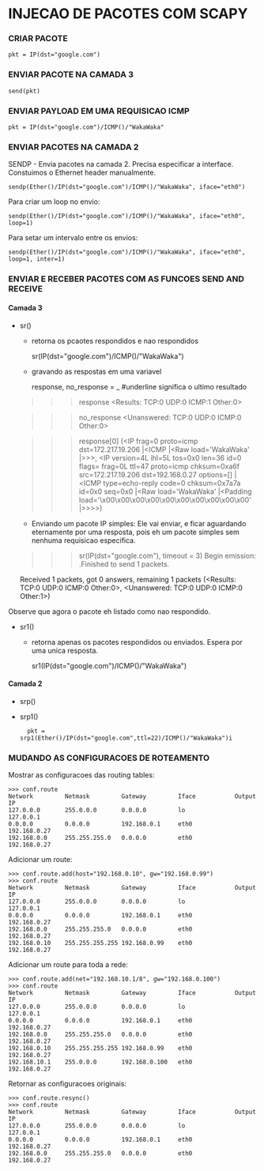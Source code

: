 # INJECAO DE PACOTES COM SCAPY

<h3> CRIAR PACOTE </H3>

    pkt = IP(dst="google.com")

<h3> ENVIAR PACOTE NA CAMADA 3 </h3>
    
    send(pkt)

<h3> ENVIAR PAYLOAD EM UMA REQUISICAO ICMP </h3>

    pkt = IP(dst="google.com")/ICMP()/"WakaWaka"

<h3> ENVIAR PACOTES NA CAMADA 2 </h3> 

SENDP - Envia pacotes na camada 2. Precisa especificar a interface.
Constuimos o Ethernet header manualmente. 

    sendp(Ether()/IP(dst="google.com")/ICMP()/"WakaWaka", iface="eth0")

Para criar um loop no envio:

    sendp(Ether()/IP(dst="google.com")/ICMP()/"WakaWaka", iface="eth0", loop=1)
    
Para setar um intervalo entre os envios:
  
    sendp(Ether()/IP(dst="google.com")/ICMP()/"WakaWaka", iface="eth0", loop=1, inter=1)

<h3>ENVIAR E RECEBER PACOTES COM AS FUNCOES SEND AND RECEIVE</h3>

<h4> Camada 3 </h4>

- sr()
    * retorna os pcaotes respondidos e nao respondidos
     
        sr(IP(dst="google.com")/ICMP()/"WakaWaka")

    * gravando as respostas em uma variavel

        response, no_response = _ #underline significa o ultimo resultado
    
    >>> response
    <Results: TCP:0 UDP:0 ICMP:1 Other:0>
    
    >>> no_response
    <Unanswered: TCP:0 UDP:0 ICMP:0 Other:0>
   
    >>> response[0]
    (<IP  frag=0 proto=icmp dst=172.217.19.206 |<ICMP  |<Raw  load='WakaWaka' |>>>, <IP  version=4L ihl=5L tos=0x0 len=36 id=0 flags= frag=0L ttl=47 proto=icmp chksum=0xa6f src=172.217.19.206 dst=192.168.0.27 options=[] |<ICMP  type=echo-reply code=0 chksum=0x7a7a id=0x0 seq=0x0 |<Raw  load='WakaWaka' |<Padding  load='\x00\x00\x00\x00\x00\x00\x00\x00\x00\x00' |>>>>)

    * Enviando um pacote IP simples:
Ele vai enviar, e ficar aguardando eternamente por uma resposta, pois eh um pacote simples sem nenhuma requisicao especifica. 

    >>> sr(IP(dst="google.com"), timeout = 3)
    Begin emission:
    .Finished to send 1 packets.

    Received 1 packets, got 0 answers, remaining 1 packets
    (<Results: TCP:0 UDP:0 ICMP:0 Other:0>, <Unanswered: TCP:0 UDP:0 ICMP:0 Other:1>)

Observe que agora o pacote eh listado como nao respondido.  



- sr1() 
    * retorna apenas os pacotes respondidos ou enviados. Espera por uma unica resposta.
    
        sr1(IP(dst="google.com")/ICMP()/"WakaWaka")

<h4> Camada 2 </h4>

- srp()

- srp1()

        pkt = srp1(Ether()/IP(dst="google.com",ttl=22)/ICMP()/"WakaWaka")i



<h3> MUDANDO AS CONFIGURACOES DE ROTEAMENTO </h3>

Mostrar as configuracoes das routing tables:

    >>> conf.route
    Network         Netmask         Gateway         Iface           Output IP
    127.0.0.0       255.0.0.0       0.0.0.0         lo              127.0.0.1      
    0.0.0.0         0.0.0.0         192.168.0.1     eth0            192.168.0.27   
    192.168.0.0     255.255.255.0   0.0.0.0         eth0            192.168.0.27   

Adicionar um route:

    >>> conf.route.add(host="192.168.0.10", gw="192.168.0.99")
    >>> conf.route
    Network         Netmask         Gateway         Iface           Output IP
    127.0.0.0       255.0.0.0       0.0.0.0         lo              127.0.0.1      
    0.0.0.0         0.0.0.0         192.168.0.1     eth0            192.168.0.27   
    192.168.0.0     255.255.255.0   0.0.0.0         eth0            192.168.0.27   
    192.168.0.10    255.255.255.255 192.168.0.99    eth0            192.168.0.27   

Adicionar um route para toda a rede:

    >>> conf.route.add(net="192.168.10.1/8", gw="192.168.0.100")
    >>> conf.route
    Network         Netmask         Gateway         Iface           Output IP
    127.0.0.0       255.0.0.0       0.0.0.0         lo              127.0.0.1      
    0.0.0.0         0.0.0.0         192.168.0.1     eth0            192.168.0.27   
    192.168.0.0     255.255.255.0   0.0.0.0         eth0            192.168.0.27   
    192.168.0.10    255.255.255.255 192.168.0.99    eth0            192.168.0.27   
    192.168.10.1    255.0.0.0       192.168.0.100   eth0            192.168.0.27

Retornar as configuracoes originais:

    >>> conf.route.resync()
    >>> conf.route
    Network         Netmask         Gateway         Iface           Output IP
    127.0.0.0       255.0.0.0       0.0.0.0         lo              127.0.0.1      
    0.0.0.0         0.0.0.0         192.168.0.1     eth0            192.168.0.27   
    192.168.0.0     255.255.255.0   0.0.0.0         eth0            192.168.0.27 
